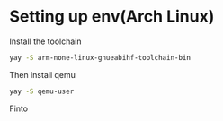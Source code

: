 # Setting up env(Arch Linux)
Install the toolchain
```sh
yay -S arm-none-linux-gnueabihf-toolchain-bin
```

Then install qemu
```sh
yay -S qemu-user
```

Finto
